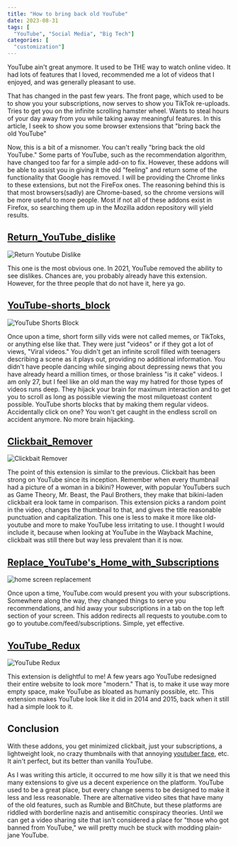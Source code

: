 ```yaml
---
title: "How to bring back old YouTube"
date: 2023-08-31
tags: [
  "YouTube", "Social Media", "Big Tech"]
categories: [
  "customization"]
---
```


YouTube ain't great anymore. It used to be THE way to watch online video. It had lots of features that I loved, recommended me a lot of videos that I enjoyed, and was generally pleasant to use.

That has changed in the past few years. The front page, which used to be to show you your subscriptions, now serves to show you TikTok re-uploads. Tries to get you on the infinite scrolling hamster wheel. 
Wants to steal hours of your day away from you while taking away meaningful features. In this article, I seek to show you some browser extensions that "bring back the old YouTube"

Now, this is a bit of a misnomer. You can't really "bring back the old YouTube." Some parts of YouTube, such as the recommendation algorithm, have changed too far for a simple add-on to fix. However, 
these addons will be able to assist you in giving it the old "feeling" and return some of the functionality that Google has removed. I will be providing the Chrome links to these extensions, but not the FireFox ones. The reasoning behind this is that most browsers(sadly) are Chrome-based, so the chrome versions will be more useful to more people. Most if not all of these addons exist in Firefox, so searching them up in the Mozilla addon repository will yield results.

## [Return_YouTube_dislike](https://chrome.google.com/webstore/detail/return-youtube-dislike/gebbhagfogifgggkldgodflihgfeippi)

![Return Youtube Dislike](https://lh3.googleusercontent.com/X0-M21C_VbWyXYuUjN55oyMDvOukjbzAxbs_WrUjwzsebWbyjFCIEchOtczI0DBvbyL9MUpuEWnghm19gF6dp8Vriw=w128-h128-e365-rj-sc0x00ffffff "Return YouTube Dislike")

This one is the most obvious one. In 2021, YouTube removed the ability to see dislikes. Chances are, you probably already have this extension. However, for the three people that do not have it, here ya go.

## [YouTube-shorts_block](https://chrome.google.com/webstore/detail/youtube-shorts-block/jiaopdjbehhjgokpphdfgmapkobbnmjp)
![YouTube Shorts Block](https://lh3.googleusercontent.com/1oNTDjGq9GpVdyVh8yJnRpxUROtL3g5bZhMwpD2yRcxaMa0PDgX8pNF6CKd2orUNxRCl7Y1AGbaObWeM4wta4wmrUg=w128-h128-e365-rj-sc0x00ffffff)

Once upon a time, short form silly vids were not called memes, or TikToks, or anything else like that. They were just "videos" or if they got a lot of views, "Viral videos." 
You didn't get an infinite scroll filled with teenagers describing a scene as it plays out, providing no additional information. 
You didn't have people dancing while singing about depressing news that you have already heard a million times, or those brainless "is it cake" videos. 
I am only 27, but I feel like an old man the way my hatred for those types of videos runs deep. 
They hijack your brain for maximum interaction and to get you to scroll as long as possible viewing the most milquetoast content possible. 
YouTube shorts blocks that by making them regular videos. Accidentally click on one? 
You won't get caught in the endless scroll on accident anymore. No more brain hijacking.

## [Clickbait_Remover](https://chrome.google.com/webstore/detail/clickbait-remover-for-you/omoinegiohhgbikclijaniebjpkeopip)
![Clickbait Remover](https://lh3.googleusercontent.com/SGGvsM_BSEm3wVCADIogENdWMkEPqlEgEgA2R8cCz83RF5sAbo6ZAesoKcOdKg6K0iBbQj2aRK0ql8cMKAebX4lDTQ=w128-h128-e365-rj-sc0x00ffffff)

The point of this extension is similar to the previous. Clickbait has been strong on YouTube since its inception. Remember when every thumbnail had a picture of a woman in a bikini? However, with popular YouTubers such as Game Theory, Mr. Beast, the Paul Brothers, they make that bikini-laden clickbait era look tame in comparison. 
This extension picks a random point in the video, changes the thumbnail to that, and gives the title reasonable punctuation and capitalization. 
This one is less to make it more like old-youtube and more to make YouTube less irritating to use. 
I thought I would include it, because when looking at YouTube in the Wayback Machine, clickbait was still there but way less prevalent than it is now.

## [Replace_YouTube's_Home_with_Subscriptions](https://chrome.google.com/webstore/detail/replace-youtubes-home-wit/nfffnooajndeeejgejfkbphjocpkblog)
![home screen replacement](https://lh3.googleusercontent.com/Doi5woZ2_ZDXZrKvmSyOXtaBirIwrpq4FaVIR7uZsd5M7N_b1Ww3Mb92o_5bCN21o-nUL8olew_HIRhZv16qc-cXgA=w128-h128-e365-rj-sc0x00ffffff)

Once upon a time, YouTube.com would present you with your subscriptions. 
Somewhere along the way, they changed things to serve you recommendations, and hid away your subscriptions in a tab on the top left section of your screen. 
This addon redirects all requests to youtube.com to go to youtube.com/feed/subscriptions. Simple, yet effective.

## [YouTube_Redux](https://chrome.google.com/webstore/detail/youtube-redux/mdgdgieddpndgjlmeblhjgljejejkikf)

![YouTube Redux](https://lh3.googleusercontent.com/69cGDQtjlOh5-gMd7v92Rn1LFeoF_V5vcue0_Xr8tfUqjMLOIPqpWMGmznPtosb5Z_aWX_42MojM1FEV160X3GDyUpg=w128-h128-e365-rj-sc0x00ffffff)

This extension is delightful to me! A few years ago YouTube redesigned their entire website to look more "modern." 
That is, to make it use way more empty space, make YouTube as bloated as humanly possible, etc. 
This extension makes YouTube look like it did in 2014 and 2015, back when it still had a simple look to it.

## Conclusion

With these addons, you get minimized clickbait, just your subscriptions, a lightweight look, no crazy thumbnails with that annoying [youtuber face](https://openspace.sfmoma.org/2018/04/your-pretty-face-is-going-to-sell/), etc. It ain't perfect, but its better than vanilla YouTube.

As I was writing this article, it occurred to me how silly it is that we need this many extensions to give us a decent experience on the platform. YouTube used to be a great place, but every change seems to be designed to make it less and less reasonable. 
There are alternative video sites that have many of the old features, such as Rumble and BitChute, but these platforms are riddled with borderline nazis and antisemitic conspiracy theories. 
Until we can get a video sharing site that isn't considered a place for "those who got banned from YouTube," we will pretty much be stuck with modding plain-jane YouTube.